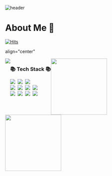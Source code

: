![header](https://capsule-render.vercel.app/api?type=rounded&color=timeGradient&text=Welcome%20to%20ddud2nn's%20GitHub%20😎&animation=twinkling&fontSize=40&fontAlignY=50&fontAlign=50&height=180)

# About Me 💬
<!--
**ddud2nn/ddud2nn** is a ✨ _special_ ✨ repository because its `README.md` (this file) appears on your GitHub profile.

Here are some ideas to get you started:

- 🔭 I’m currently working on ...
- 🌱 I’m currently learning ...
- 👯 I’m looking to collaborate on ...
- 🤔 I’m looking for help with ...
- 💬 Ask me about ...
- 📫 How to reach me: ...
- 😄 Pronouns: ...
- ⚡ Fun fact: ...
-->

[![Hits](https://hits.seeyoufarm.com/api/count/incr/badge.svg?url=https%3A%2F%2Fgithub.com%2Fbi-sz&count_bg=%23FFB6F3&title_bg=%23555555&icon=&icon_color=%23E7E7E7&title=GITHUB&edge_flat=false)](https://hits.seeyoufarm.com) 

align="center"

<div>
  <div style="height:150px; float:left;">
    <img src="http://mazassumnida.wtf/api/v2/generate_badge?boj=sujin0970">
  </div>
  <div style="height:150px; float:left;">
    <h3>📚 Tech Stack 📚</h3>
    <p>
      <img src="https://img.shields.io/badge/Java-007396?style=flat-square&logo=Java&logoColor=white"/></a>&nbsp
      <img src="https://img.shields.io/badge/Python-3766AB?style=flat-square&logo=Python&logoColor=white"/></a>&nbsp 
      <img src="https://img.shields.io/badge/Javascript-ffb13b?style=flat-square&logo=javascript&logoColor=white"/></a>&nbsp 
      <br>
      <img src="https://img.shields.io/badge/Spring-6DB33F?style=flat-square&logo=Spring&logoColor=white"/></a>&nbsp
      <img src="https://img.shields.io/badge/SpringBoot-6DB33F?style=flat-square&logo=SpringBoot&logoColor=white"/></a>&nbsp 
      <img src="https://img.shields.io/badge/Node.js-339933?style=flat-square&logo=Node.js&logoColor=white"/></a>&nbsp
      <img src="https://img.shields.io/badge/Express-000000?style=flat-square&logo=Express&logoColor=white"/></a>&nbsp
      <br>
      <img src="https://img.shields.io/badge/Mysql-E6B91E?style=flat-square&logo=MySql&logoColor=white"/></a>&nbsp 
      <img src="https://img.shields.io/badge/AWS-232F3E?style=flat-square&logo=AmazonAWS&logoColor=white"/></a>&nbsp 
      <img src="https://img.shields.io/badge/Docker-2496ED?style=flat-square&logo=Docker&logoColor=white"/></a>&nbsp 
      <img src="https://img.shields.io/badge/Jenkins-D24939?style=flat-square&logo=Jenkins&logoColor=white"/></a>&nbsp 
    </p>
  </div>
</div>

<p>
  <img height="180em" src="https://github-readme-stats.vercel.app/api?username=ddud2nn&show_icons=true&theme=radical&count_private=true">
  <img height="180em" src="https://github-readme-stats.vercel.app/api/top-langs/?username=ddud2nn&layout=compact&show_icons=true&theme=radical&hide=javascript,html,css,scss&count_private=true">
</p>
